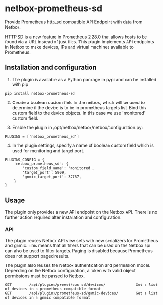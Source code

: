 # netbox-prometheus-sd

Provide Prometheus http_sd compatible API Endpoint with data from Netbox.

HTTP SD is a new feature in Prometheus 2.28.0 that allows hosts to be found via a URL instead of just files.
This plugin implements API endpoints in Netbox to make devices, IPs and virtual machines available to Prometheus.

## Installation and configuration

1) The plugin is available as a Python package in pypi and can be installed with pip

```
pip install netbox-prometheus-sd
```

2) Create a boolean custom field in the netbox, which will be used to determine
   if the device is to be in prometheus targets list. Bind this custom field to
   the device objects. In this case we use 'monitored' custom field.

3) Enable the plugin in /opt/netbox/netbox/netbox/configuration.py:

```
PLUGINS = ['netbox_prometheus_sd']
```

4) In the plugin settings, specify a name of boolean custom field which is used 
   for monitoring and target port.

```
PLUGINS_CONFIG = {
    'netbox_prometheus_sd': {
        'custom_field_name': 'monitored',
        'target_port': 5909,
        'gnmic_target_port': 32767,
    }
}
```

## Usage

The plugin only provides a new API endpoint on the Netbox API. There is no further 
action required after installation and configuration.

### API

The plugin reuses Netbox API view sets with new serializers for Prometheus and gnmic.
This means that all filters that can be used on the Netbox api can also be used to filter targets.
Paging is disabled because Prometheus does not support paged results.

The plugin also reuses the Netbox authentication and permission model.
Depending on the Netbox configuration, a token with valid object permissions must be passed to Netbox.

```
GET        /api/plugins/prometheus-sd/devices/              Get a list of devices in a prometheus compatible format
GET        /api/plugins/prometheus-sd/gnmic-devices/        Get a list of devices in a gnmic compatible format
```